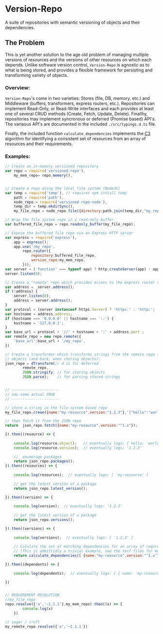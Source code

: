 
# Version-Repo	

A suite of repositories with semantic versioning of objects and their dependencies. 

## The Problem 

This is yet another solution to the age old problem of managing multiple
versions of resources and the versions of other resources on which each depends. 
Unlike software version control, `Version-Repo` is agnostic as to what is being
stored, and provides a flexible framework for persisting and transforming
variety of objects.


### Overview: 

`Version-Repo`'s come in two varieties: Stores (file, DB, memory, etc.) and
Middleware (buffers, transformers, express routers, etc.).  Repositories can
implement Read-Only, or Read-Write interfaces and each provides at least one of
several CRUD methods (Create, Fetch, Update, Delete). Finallhy, repositories
may implement syncronous or deferred (Promise based) API's. The variaous API's
are documented in the included `./src/typings.d.ts` file.


Finally, the included function `calculate_dependencies` implements the
[C3](http://www.python.org/download/releases/2.3/mro/) algorithm for
identifying a consistent set of resources from an array of resources and their
requirements.


### Examples:

```JavaScript
// Create an in-memory versioned repository
var repo = require('versioned-repo'),
	my_mem_repo= repo.memory(),


// Create a repo using the local file system (NodeJS)
var temp = require('temp'), // requires npm install temp
	path = require('path'),
	node_repo = require('versioned-repo-node'),
	temp_dir = temp.mkdirSync(),
	my_file_repo = node_repo.file({directory:path.join(temp_dir,"my_repo_files")}),

// Wrap the file system repo in a read-only buffer
var buffered_file_repo = repo.readonly_buffer(my_file_repo);

// Expose the buffered file repo via an Express HTTP server
var express = require('express'),
	app = express();
	app.use('/my_repo',
		repo.router({
			repository:buffered_file_repo,
			version_repo:my_mem_repo,
		}));
var server = ('function' === typeof app) ? http.createServer(app) : app;
server.listen(0);

// Create a "remote" repo which provides access to the express router router via http:
var address =  server.address();
if (!address) {
    server.listen(0);
    address = server.address();
}
var protocol = (server instanceof https.Server) ? 'https:' : 'http:';
var hostname = address.address;
if (hostname === '0.0.0.0' || hostname === '::') {
    hostname = '127.0.0.1';
}
var base_url = protocol + '//' + hostname + ':' + address.port ;
var remote_repo = new repo.remote({
    'base_url':base_url + '/my_repo',
})

// Create a transformer which transforms strings from the remote repo to JSON
// objects (and back, when storing objects):
json_repo = dTransform(// d is for deferred
		remote_repo,
		JSON.stringify, // for storing objects
		JSON.parse);    // for parsing stored strings


// ----------------------
// now some actual CRUD
// ----------------------

// store a string in the file-system based repo
my_file_repo.creae({name:"my-resource",version:"1.2.3"},'{"hello":"world"}').then(() => {

// then fetch it from the JSON repo
return  json_repo.fetch({name:"my-resource",version:"^1.x"});

}).then((resource) => {
	
	console.log(resource.object);   // eventually logs: { hello: 'world' }
	console.log(resource.version);  // eventually logs: '1.2.3'
	
	//  enumerage packages
	return json_repo.packages();
}).then((resources) => {
	
	console.log(resources);  // eventually logs: [ 'my-resource' ]	
	
	// get the latest version of a package
	return json_repo.latest_version();

}).then((version) => {
	
	console.log(version);  // eventually logs: '1.2.3'
	
	// get the latest version of a package
	return json_repo.versions();

}).then((versions) => {
	
	console.log(versions);  // eventually logs: [ '1.2.3' ]
	
	// Calulate the set of matching dependencies for an array of requred ojbects.
	// (This is admittidly a trivial example, see the tesf files for more complex examples):
	return calculate_dependencies([ {name:"my-resource",version:"^1.x"}, ],json_repo);

}).then((dependents) => {
	
	console.log(dependents);  // eventually logs: [ { name: 'my-resource', version: '1.2.3' } ]	

})


// REQUIREMENT RESOLUTION
//my_file_repo
repo.resolve({'a','~1.1.1'},my_mem_repo).then((x) => { 
		console.log(x)
	})

// sugar / cruft
my_remote_repo.resolve({'a','~1.1.1'})
```


<!--
NOTE THAT THE FOLLOWING IS NOT ITEMPOTENT, so it's important not to
`upload.array()` on a parent of the a route that the 

```JavaScript
	var multer = require('multer'); // v1.0.5
	var upload = multer(); // for parsing multipart/form-data
	app.use('/',upload.array())
```

-->

